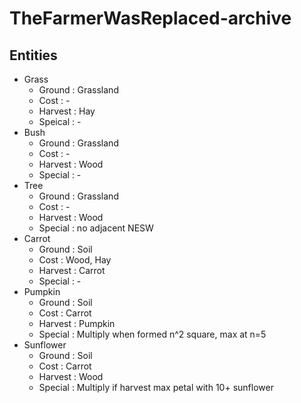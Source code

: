 # TheFarmerWasReplaced-archive


## Entities


- Grass
    - Ground  : Grassland
    - Cost    : -
    - Harvest : Hay
    - Speical : -
- Bush
    - Ground  : Grassland
    - Cost    : -
    - Harvest : Wood
    - Special : -
- Tree
    - Ground  : Grassland
    - Cost    : -
    - Harvest : Wood
    - Special : no adjacent NESW
- Carrot
    - Ground  : Soil
    - Cost    : Wood, Hay
    - Harvest : Carrot
    - Special : -
- Pumpkin
    - Ground  : Soil
    - Cost    : Carrot
    - Harvest : Pumpkin
    - Special : Multiply when formed n^2 square, max at n=5
- Sunflower
    - Ground  : Soil
    - Cost    : Carrot
    - Harvest : Wood
    - Special : Multiply if harvest max petal with 10+ sunflower
